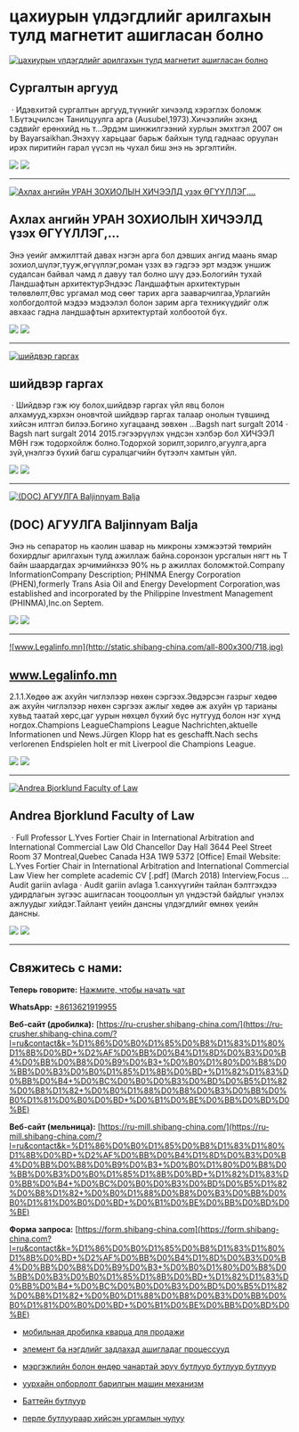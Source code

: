 # цахиурын үлдэгдлийг арилгахын тулд магнетит ашигласан болно

<a href="https://swt.shibang-china.com/?l=ru&img&k=%D1%86%D0%B0%D1%85%D0%B8%D1%83%D1%80%D1%8B%D0%BD+%D2%AF%D0%BB%D0%B4%D1%8D%D0%B3%D0%B4%D0%BB%D0%B8%D0%B9%D0%B3+%D0%B0%D1%80%D0%B8%D0%BB%D0%B3%D0%B0%D1%85%D1%8B%D0%BD+%D1%82%D1%83%D0%BB%D0%B4+%D0%BC%D0%B0%D0%B3%D0%BD%D0%B5%D1%82%D0%B8%D1%82+%D0%B0%D1%88%D0%B8%D0%B3%D0%BB%D0%B0%D1%81%D0%B0%D0%BD+%D0%B1%D0%BE%D0%BB%D0%BD%D0%BE" target="_blank">![цахиурын үлдэгдлийг арилгахын тулд магнетит ашигласан болно](http://static.shibang-china.com/all-800x300/1350.jpg)</a>

## Сургалтын аргууд
&nbsp;&#0183;&#32;Идэвхитэй сургалтын аргууд,түүнийг хичээлд хэрэглэх боломж 1.Бүтэцчилсэн Танилцуулга арга (Ausubel,1973).Хичээлийн эхэнд сэдвийг ерөнхийд нь т…Эрдэм шинжилгээний хурлын эмхтгэл 2007 он by Bayarsaikhan.Энэхүү харьцааг барьж байхын тулд гаднаас оруулан ирэх пиритийн гарал үүсэл нь чухал биш энэ нь эргэлтийн.


<a href="https://whatsapp.shibangsoft.com/WhatsApp.php" target="_blank" title="WhatsApp">![](http://static.shibang-china.com/icon/whatsapp.png)</a> <a href="https://swt.shibang-china.com/?l=ru&icon&k=%D1%86%D0%B0%D1%85%D0%B8%D1%83%D1%80%D1%8B%D0%BD+%D2%AF%D0%BB%D0%B4%D1%8D%D0%B3%D0%B4%D0%BB%D0%B8%D0%B9%D0%B3+%D0%B0%D1%80%D0%B8%D0%BB%D0%B3%D0%B0%D1%85%D1%8B%D0%BD+%D1%82%D1%83%D0%BB%D0%B4+%D0%BC%D0%B0%D0%B3%D0%BD%D0%B5%D1%82%D0%B8%D1%82+%D0%B0%D1%88%D0%B8%D0%B3%D0%BB%D0%B0%D1%81%D0%B0%D0%BD+%D0%B1%D0%BE%D0%BB%D0%BD%D0%BE" target="_blank">![](http://static.shibang-china.com/icon/chat-ru.png)</a>

---

<a href="https://swt.shibang-china.com/?l=ru&img&k=%D1%86%D0%B0%D1%85%D0%B8%D1%83%D1%80%D1%8B%D0%BD+%D2%AF%D0%BB%D0%B4%D1%8D%D0%B3%D0%B4%D0%BB%D0%B8%D0%B9%D0%B3+%D0%B0%D1%80%D0%B8%D0%BB%D0%B3%D0%B0%D1%85%D1%8B%D0%BD+%D1%82%D1%83%D0%BB%D0%B4+%D0%BC%D0%B0%D0%B3%D0%BD%D0%B5%D1%82%D0%B8%D1%82+%D0%B0%D1%88%D0%B8%D0%B3%D0%BB%D0%B0%D1%81%D0%B0%D0%BD+%D0%B1%D0%BE%D0%BB%D0%BD%D0%BE" target="_blank">![Ахлах ангийн УРАН ЗОХИОЛЫН ХИЧЭЭЛД үзэх ӨГҮҮЛЛЭГ,…](http://static.shibang-china.com/all-800x300/234.jpg)</a>

## Ахлах ангийн УРАН ЗОХИОЛЫН ХИЧЭЭЛД үзэх ӨГҮҮЛЛЭГ,…
Энэ үеийг амжилттай давах нэгэн арга бол дэвших ангид маань ямар зохиол,шүлэг,тууж,өгүүллэг,роман үзэх вэ гэдгээ эрт мэдэж уншиж судалсан байвал чамд л давуу тал болно шүү дээ.Бологийн тухай Ландшафтын архитектурЭндээс Ландшафтын архитектурын төлөвлөлт,Өвс ургамал мод сөөг тарих арга зааварчилгаа,Урлагийн холбогдолтой мэдээ мэдээлэл болон зарим арга техникүүдийг олж авхаас гадна ландшафтын архитектуртай холбоотой бүх.


<a href="https://whatsapp.shibangsoft.com/WhatsApp.php" target="_blank" title="WhatsApp">![](http://static.shibang-china.com/icon/whatsapp.png)</a> <a href="https://swt.shibang-china.com/?l=ru&icon&k=%D1%86%D0%B0%D1%85%D0%B8%D1%83%D1%80%D1%8B%D0%BD+%D2%AF%D0%BB%D0%B4%D1%8D%D0%B3%D0%B4%D0%BB%D0%B8%D0%B9%D0%B3+%D0%B0%D1%80%D0%B8%D0%BB%D0%B3%D0%B0%D1%85%D1%8B%D0%BD+%D1%82%D1%83%D0%BB%D0%B4+%D0%BC%D0%B0%D0%B3%D0%BD%D0%B5%D1%82%D0%B8%D1%82+%D0%B0%D1%88%D0%B8%D0%B3%D0%BB%D0%B0%D1%81%D0%B0%D0%BD+%D0%B1%D0%BE%D0%BB%D0%BD%D0%BE" target="_blank">![](http://static.shibang-china.com/icon/chat-ru.png)</a>

---

<a href="https://swt.shibang-china.com/?l=ru&img&k=%D1%86%D0%B0%D1%85%D0%B8%D1%83%D1%80%D1%8B%D0%BD+%D2%AF%D0%BB%D0%B4%D1%8D%D0%B3%D0%B4%D0%BB%D0%B8%D0%B9%D0%B3+%D0%B0%D1%80%D0%B8%D0%BB%D0%B3%D0%B0%D1%85%D1%8B%D0%BD+%D1%82%D1%83%D0%BB%D0%B4+%D0%BC%D0%B0%D0%B3%D0%BD%D0%B5%D1%82%D0%B8%D1%82+%D0%B0%D1%88%D0%B8%D0%B3%D0%BB%D0%B0%D1%81%D0%B0%D0%BD+%D0%B1%D0%BE%D0%BB%D0%BD%D0%BE" target="_blank">![шийдвэр гаргах](http://static.shibang-china.com/all-800x300/1517.jpg)</a>

## шийдвэр гаргах
&nbsp;&#0183;&#32;Шийдвэр гэж юу болох,шийдвэр гаргах үйл явц болон алхамууд,хэрхэн оновчтой шийдвэр гаргах талаар онолын түвшинд хийсэн илтгэл билээ.Богино хугацаанд зөвхөн …Bagsh nart surgalt 2014&nbsp;&#0183;&#32;Bagsh nart surgalt 2014 2015.гэгээрүүлэх үндсэн хэлбэр бол ХИЧЭЭЛ МӨН гэж тодорхойлж болно.Тодорхой зорилт,зорилго,агуулга,арга зүй,үнэлгээ бүхий багш суралцагчийн бүтээлч хамтын үйл.


<a href="https://whatsapp.shibangsoft.com/WhatsApp.php" target="_blank" title="WhatsApp">![](http://static.shibang-china.com/icon/whatsapp.png)</a> <a href="https://swt.shibang-china.com/?l=ru&icon&k=%D1%86%D0%B0%D1%85%D0%B8%D1%83%D1%80%D1%8B%D0%BD+%D2%AF%D0%BB%D0%B4%D1%8D%D0%B3%D0%B4%D0%BB%D0%B8%D0%B9%D0%B3+%D0%B0%D1%80%D0%B8%D0%BB%D0%B3%D0%B0%D1%85%D1%8B%D0%BD+%D1%82%D1%83%D0%BB%D0%B4+%D0%BC%D0%B0%D0%B3%D0%BD%D0%B5%D1%82%D0%B8%D1%82+%D0%B0%D1%88%D0%B8%D0%B3%D0%BB%D0%B0%D1%81%D0%B0%D0%BD+%D0%B1%D0%BE%D0%BB%D0%BD%D0%BE" target="_blank">![](http://static.shibang-china.com/icon/chat-ru.png)</a>

---

<a href="https://swt.shibang-china.com/?l=ru&img&k=%D1%86%D0%B0%D1%85%D0%B8%D1%83%D1%80%D1%8B%D0%BD+%D2%AF%D0%BB%D0%B4%D1%8D%D0%B3%D0%B4%D0%BB%D0%B8%D0%B9%D0%B3+%D0%B0%D1%80%D0%B8%D0%BB%D0%B3%D0%B0%D1%85%D1%8B%D0%BD+%D1%82%D1%83%D0%BB%D0%B4+%D0%BC%D0%B0%D0%B3%D0%BD%D0%B5%D1%82%D0%B8%D1%82+%D0%B0%D1%88%D0%B8%D0%B3%D0%BB%D0%B0%D1%81%D0%B0%D0%BD+%D0%B1%D0%BE%D0%BB%D0%BD%D0%BE" target="_blank">![(DOC) АГУУЛГА Baljinnyam Balja](http://static.shibang-china.com/all-800x300/1042.jpg)</a>

## (DOC) АГУУЛГА Baljinnyam Balja
Энэ нь сепаратор нь каолин шавар нь микроны хэмжээтэй төмрийн бохирдлыг арилгахын тулд ажиллаж байна.соронзон урсгалын нягт нь Т байн шаардагдах эрчимийнхээ 90% нь р ажиллах боломжтой.Company InformationCompany Description; PHINMA Energy Corporation (PHEN),formerly Trans Asia Oil and Energy Development Corporation,was established and incorporated by the Philippine Investment Management (PHINMA),Inc.on Septem.


<a href="https://whatsapp.shibangsoft.com/WhatsApp.php" target="_blank" title="WhatsApp">![](http://static.shibang-china.com/icon/whatsapp.png)</a> <a href="https://swt.shibang-china.com/?l=ru&icon&k=%D1%86%D0%B0%D1%85%D0%B8%D1%83%D1%80%D1%8B%D0%BD+%D2%AF%D0%BB%D0%B4%D1%8D%D0%B3%D0%B4%D0%BB%D0%B8%D0%B9%D0%B3+%D0%B0%D1%80%D0%B8%D0%BB%D0%B3%D0%B0%D1%85%D1%8B%D0%BD+%D1%82%D1%83%D0%BB%D0%B4+%D0%BC%D0%B0%D0%B3%D0%BD%D0%B5%D1%82%D0%B8%D1%82+%D0%B0%D1%88%D0%B8%D0%B3%D0%BB%D0%B0%D1%81%D0%B0%D0%BD+%D0%B1%D0%BE%D0%BB%D0%BD%D0%BE" target="_blank">![](http://static.shibang-china.com/icon/chat-ru.png)</a>

---

<a href="https://swt.shibang-china.com/?l=ru&img&k=%D1%86%D0%B0%D1%85%D0%B8%D1%83%D1%80%D1%8B%D0%BD+%D2%AF%D0%BB%D0%B4%D1%8D%D0%B3%D0%B4%D0%BB%D0%B8%D0%B9%D0%B3+%D0%B0%D1%80%D0%B8%D0%BB%D0%B3%D0%B0%D1%85%D1%8B%D0%BD+%D1%82%D1%83%D0%BB%D0%B4+%D0%BC%D0%B0%D0%B3%D0%BD%D0%B5%D1%82%D0%B8%D1%82+%D0%B0%D1%88%D0%B8%D0%B3%D0%BB%D0%B0%D1%81%D0%B0%D0%BD+%D0%B1%D0%BE%D0%BB%D0%BD%D0%BE" target="_blank">![www.Legalinfo.mn](http://static.shibang-china.com/all-800x300/718.jpg)</a>

## www.Legalinfo.mn
2.1.1.Хөдөө аж ахуйн чиглэлээр нөхөн сэргээх.Эвдэрсэн газрыг хөдөө аж ахуйн чиглэлээр нөхөн сэргээх ажлыг хөдөө аж ахуйн үр тарианы хувьд таатай хөрс,цаг уурын нөхцөл бүхий бүс нутгууд болон нэг хүнд ногдох.Champions LeagueChampions League Nachrichten,aktuelle Informationen und News.J&#252;rgen Klopp hat es geschafft.Nach sechs verlorenen Endspielen holt er mit Liverpool die Champions League.


<a href="https://whatsapp.shibangsoft.com/WhatsApp.php" target="_blank" title="WhatsApp">![](http://static.shibang-china.com/icon/whatsapp.png)</a> <a href="https://swt.shibang-china.com/?l=ru&icon&k=%D1%86%D0%B0%D1%85%D0%B8%D1%83%D1%80%D1%8B%D0%BD+%D2%AF%D0%BB%D0%B4%D1%8D%D0%B3%D0%B4%D0%BB%D0%B8%D0%B9%D0%B3+%D0%B0%D1%80%D0%B8%D0%BB%D0%B3%D0%B0%D1%85%D1%8B%D0%BD+%D1%82%D1%83%D0%BB%D0%B4+%D0%BC%D0%B0%D0%B3%D0%BD%D0%B5%D1%82%D0%B8%D1%82+%D0%B0%D1%88%D0%B8%D0%B3%D0%BB%D0%B0%D1%81%D0%B0%D0%BD+%D0%B1%D0%BE%D0%BB%D0%BD%D0%BE" target="_blank">![](http://static.shibang-china.com/icon/chat-ru.png)</a>

---

<a href="https://swt.shibang-china.com/?l=ru&img&k=%D1%86%D0%B0%D1%85%D0%B8%D1%83%D1%80%D1%8B%D0%BD+%D2%AF%D0%BB%D0%B4%D1%8D%D0%B3%D0%B4%D0%BB%D0%B8%D0%B9%D0%B3+%D0%B0%D1%80%D0%B8%D0%BB%D0%B3%D0%B0%D1%85%D1%8B%D0%BD+%D1%82%D1%83%D0%BB%D0%B4+%D0%BC%D0%B0%D0%B3%D0%BD%D0%B5%D1%82%D0%B8%D1%82+%D0%B0%D1%88%D0%B8%D0%B3%D0%BB%D0%B0%D1%81%D0%B0%D0%BD+%D0%B1%D0%BE%D0%BB%D0%BD%D0%BE" target="_blank">![Andrea Bjorklund Faculty of Law](http://static.shibang-china.com/all-800x300/822.jpg)</a>

## Andrea Bjorklund Faculty of Law
&nbsp;&#0183;&#32;Full Professor L.Yves Fortier Chair in International Arbitration and International Commercial Law Old Chancellor Day Hall 3644 Peel Street Room 37 Montreal,Quebec Canada H3A 1W9 5372 [Office] Email Website: L.Yves Fortier Chair in International Arbitration and International Commercial Law View her complete academic CV [.pdf] (March 2018) Interview,Focus …Audit gariin avlaga&nbsp;&#0183;&#32;Audit gariin avlaga 1.санхүүгийн тайлан бэлтгэхдээ удирдлагын зүгээс ашигласан тооцооллын ул үндэстэй байдлыг үнэлэх ажлуудыг хийдэг.Тайлант үеийн дансны үлдэгдлийг өмнөх үеийн дансны.


<a href="https://whatsapp.shibangsoft.com/WhatsApp.php" target="_blank" title="WhatsApp">![](http://static.shibang-china.com/icon/whatsapp.png)</a> <a href="https://swt.shibang-china.com/?l=ru&icon&k=%D1%86%D0%B0%D1%85%D0%B8%D1%83%D1%80%D1%8B%D0%BD+%D2%AF%D0%BB%D0%B4%D1%8D%D0%B3%D0%B4%D0%BB%D0%B8%D0%B9%D0%B3+%D0%B0%D1%80%D0%B8%D0%BB%D0%B3%D0%B0%D1%85%D1%8B%D0%BD+%D1%82%D1%83%D0%BB%D0%B4+%D0%BC%D0%B0%D0%B3%D0%BD%D0%B5%D1%82%D0%B8%D1%82+%D0%B0%D1%88%D0%B8%D0%B3%D0%BB%D0%B0%D1%81%D0%B0%D0%BD+%D0%B1%D0%BE%D0%BB%D0%BD%D0%BE" target="_blank">![](http://static.shibang-china.com/icon/chat-ru.png)</a>

---
## Свяжитесь с нами:

**Теперь говорите:** [Нажмите, чтобы начать чат](https://swt.shibang-china.com?l=ru&contact&k=%D1%86%D0%B0%D1%85%D0%B8%D1%83%D1%80%D1%8B%D0%BD+%D2%AF%D0%BB%D0%B4%D1%8D%D0%B3%D0%B4%D0%BB%D0%B8%D0%B9%D0%B3+%D0%B0%D1%80%D0%B8%D0%BB%D0%B3%D0%B0%D1%85%D1%8B%D0%BD+%D1%82%D1%83%D0%BB%D0%B4+%D0%BC%D0%B0%D0%B3%D0%BD%D0%B5%D1%82%D0%B8%D1%82+%D0%B0%D1%88%D0%B8%D0%B3%D0%BB%D0%B0%D1%81%D0%B0%D0%BD+%D0%B1%D0%BE%D0%BB%D0%BD%D0%BE)

**WhatsApp:**  [+8613621919955](https://whatsapp.shibangsoft.com/WhatsApp.php)

**Веб-сайт (дробилка):** [https://ru-crusher.shibang-china.com/](https://ru-crusher.shibang-china.com/?l=ru&contact&k=%D1%86%D0%B0%D1%85%D0%B8%D1%83%D1%80%D1%8B%D0%BD+%D2%AF%D0%BB%D0%B4%D1%8D%D0%B3%D0%B4%D0%BB%D0%B8%D0%B9%D0%B3+%D0%B0%D1%80%D0%B8%D0%BB%D0%B3%D0%B0%D1%85%D1%8B%D0%BD+%D1%82%D1%83%D0%BB%D0%B4+%D0%BC%D0%B0%D0%B3%D0%BD%D0%B5%D1%82%D0%B8%D1%82+%D0%B0%D1%88%D0%B8%D0%B3%D0%BB%D0%B0%D1%81%D0%B0%D0%BD+%D0%B1%D0%BE%D0%BB%D0%BD%D0%BE)

**Веб-сайт (мельница):** [https://ru-mill.shibang-china.com/](https://ru-mill.shibang-china.com/?l=ru&contact&k=%D1%86%D0%B0%D1%85%D0%B8%D1%83%D1%80%D1%8B%D0%BD+%D2%AF%D0%BB%D0%B4%D1%8D%D0%B3%D0%B4%D0%BB%D0%B8%D0%B9%D0%B3+%D0%B0%D1%80%D0%B8%D0%BB%D0%B3%D0%B0%D1%85%D1%8B%D0%BD+%D1%82%D1%83%D0%BB%D0%B4+%D0%BC%D0%B0%D0%B3%D0%BD%D0%B5%D1%82%D0%B8%D1%82+%D0%B0%D1%88%D0%B8%D0%B3%D0%BB%D0%B0%D1%81%D0%B0%D0%BD+%D0%B1%D0%BE%D0%BB%D0%BD%D0%BE)

**Форма запроса:** [https://form.shibang-china.com](https://form.shibang-china.com?l=ru&contact&k=%D1%86%D0%B0%D1%85%D0%B8%D1%83%D1%80%D1%8B%D0%BD+%D2%AF%D0%BB%D0%B4%D1%8D%D0%B3%D0%B4%D0%BB%D0%B8%D0%B9%D0%B3+%D0%B0%D1%80%D0%B8%D0%BB%D0%B3%D0%B0%D1%85%D1%8B%D0%BD+%D1%82%D1%83%D0%BB%D0%B4+%D0%BC%D0%B0%D0%B3%D0%BD%D0%B5%D1%82%D0%B8%D1%82+%D0%B0%D1%88%D0%B8%D0%B3%D0%BB%D0%B0%D1%81%D0%B0%D0%BD+%D0%B1%D0%BE%D0%BB%D0%BD%D0%BE)

* [мобильная дробилка кварца для продажи](../126/%D0%BC%D0%BE%D0%B1%D0%B8%D0%BB%D1%8C%D0%BD%D0%B0%D1%8F%20%D0%B4%D1%80%D0%BE%D0%B1%D0%B8%D0%BB%D0%BA%D0%B0%20%D0%BA%D0%B2%D0%B0%D1%80%D1%86%D0%B0%20%D0%B4%D0%BB%D1%8F%20%D0%BF%D1%80%D0%BE%D0%B4%D0%B0%D0%B6%D0%B8.md)

* [элемент ба нэгдлийг задлахад ашигладаг процессууд](../130/%D1%8D%D0%BB%D0%B5%D0%BC%D0%B5%D0%BD%D1%82%20%D0%B1%D0%B0%20%D0%BD%D1%8D%D0%B3%D0%B4%D0%BB%D0%B8%D0%B9%D0%B3%20%D0%B7%D0%B0%D0%B4%D0%BB%D0%B0%D1%85%D0%B0%D0%B4%20%D0%B0%D1%88%D0%B8%D0%B3%D0%BB%D0%B0%D0%B4%D0%B0%D0%B3%20%D0%BF%D1%80%D0%BE%D1%86%D0%B5%D1%81%D1%81%D1%83%D1%83%D0%B4.md)

* [мэргэжлийн болон өндөр чанартай эрүү бутлуур бутлуур бутлуур](../129/%D0%BC%D1%8D%D1%80%D0%B3%D1%8D%D0%B6%D0%BB%D0%B8%D0%B9%D0%BD%20%D0%B1%D0%BE%D0%BB%D0%BE%D0%BD%20%D3%A9%D0%BD%D0%B4%D3%A9%D1%80%20%D1%87%D0%B0%D0%BD%D0%B0%D1%80%D1%82%D0%B0%D0%B9%20%D1%8D%D1%80%D2%AF%D2%AF%20%D0%B1%D1%83%D1%82%D0%BB%D1%83%D1%83%D1%80%20%D0%B1%D1%83%D1%82%D0%BB%D1%83%D1%83%D1%80%20%D0%B1%D1%83%D1%82%D0%BB%D1%83%D1%83%D1%80.md)

* [уурхайн олборлолт барилгын машин механизм](../129/%D1%83%D1%83%D1%80%D1%85%D0%B0%D0%B9%D0%BD%20%D0%BE%D0%BB%D0%B1%D0%BE%D1%80%D0%BB%D0%BE%D0%BB%D1%82%20%D0%B1%D0%B0%D1%80%D0%B8%D0%BB%D0%B3%D1%8B%D0%BD%20%D0%BC%D0%B0%D1%88%D0%B8%D0%BD%20%D0%BC%D0%B5%D1%85%D0%B0%D0%BD%D0%B8%D0%B7%D0%BC.md)

* [Баттейн бутлуур](../127/%D0%91%D0%B0%D1%82%D1%82%D0%B5%D0%B9%D0%BD%20%D0%B1%D1%83%D1%82%D0%BB%D1%83%D1%83%D1%80.md)

* [перле бутлуураар хийсэн ургамлын чулуу](../127/%D0%BF%D0%B5%D1%80%D0%BB%D0%B5%20%D0%B1%D1%83%D1%82%D0%BB%D1%83%D1%83%D1%80%D0%B0%D0%B0%D1%80%20%D1%85%D0%B8%D0%B9%D1%81%D1%8D%D0%BD%20%D1%83%D1%80%D0%B3%D0%B0%D0%BC%D0%BB%D1%8B%D0%BD%20%D1%87%D1%83%D0%BB%D1%83%D1%83.md)